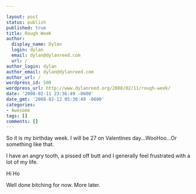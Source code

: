 ```yaml
---

layout: post
status: publish
published: true
title: Rough WeeK
author:
  display_name: Dylan
  login: dylan
  email: dylan@dylanreed.com
  url: /
author_login: dylan
author_email: dylan@dylanreed.com
author_url: /
wordpress_id: 500
wordpress_url: http://www.dylanreed.org/2008/02/11/rough-week/
date: '2008-02-11 23:36:49 -0600'
date_gmt: '2008-02-12 05:36:49 -0600'
categories:
- Awesome
tags: []
comments: []
---
```


So it is my birthday week. I will be 27 on Valentines day...WooHoo...Or something like that.

I have an angry tooth, a pissed off butt and I generally feel frustrated with a lot of my life. 

Hi Ho

Well done bitching for now. More later.
